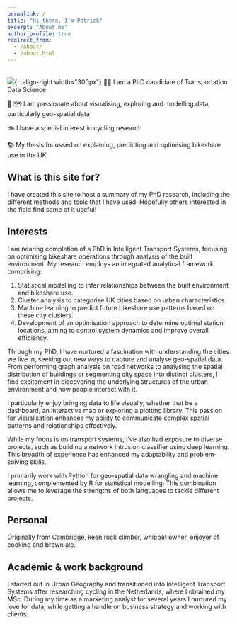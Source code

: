 ```yaml
---
permalink: /
title: "Hi there, I'm Patrick"
excerpt: "About me"
author_profile: true
redirect_from: 
  - /about/
  - /about.html
---
```

 <br/><img src='https://p91g.github.io/patrick-moore.github.io/images/data_bss_city_groups.png'>{: .align-right width="300px"}
🧑‍💻 I am a PhD candidate of Transportation Data Science

🤖 🗺️ I am passionate about visualising, exploring and modelling data, particularly geo-spatial data 

🚲 I have a special interest in cycling research

📚 My thesis focussed on explaining, predicting and optimising bikeshare use in the UK

What is this site for?
------
I have created this site to host a summary of my PhD research, including the different methods and tools that I have used. Hopefully others interested in the field find some of it useful!  

Interests
------
I am nearing completion of a PhD in Intelligent Transport Systems, focusing on optimising bikeshare operations through analysis of the built environment. My research employs an integrated analytical framework comprising:
1. Statistical modelling to infer relationships between the built environment and bikeshare use.
2. Cluster analysis to categorise UK cities based on urban characteristics.
3. Machine learning to predict future bikeshare use patterns based on these city clusters.
4. Development of an optimisation approach to determine optimal station locations, aiming to control system dynamics and improve overall efficiency.

Through my PhD, I have nurtured a fascination with understanding the cities we live in, seeking out new ways to capture and analyse geo-spatial data. From performing graph analysis on road networks to analysing the spatial distribution of buildings or segmenting city space into distinct clusters, I find excitement in discovering the underlying structures of the urban environment and how people interact with it.

I particularly enjoy bringing data to life visually, whether that be a dashboard, an interactive map or exploring a plotting library. This passion for visualisation enhances my ability to communicate complex spatial patterns and relationships effectively.

While my focus is on transport systems, I've also had exposure to diverse projects, such as building a network intrusion classifier using deep learning. This breadth of experience has enhanced my adaptability and problem-solving skills.

I primarily work with Python for geo-spatial data wrangling and machine learning, complemented by R for statistical modelling. This combination allows me to leverage the strengths of both languages to tackle different projects.

Personal
------
Originally from Cambridge, keen rock climber, whippet owner, enjoyer of cooking and brown ale.

Academic & work background
------
I started out in Urban Geography and transitioned into Intelligent Transport Systems after researching cycling in the Netherlands, where I obtained my MSc. During my time as a marketing analyst for several years I nurtured my love for data, while getting a handle on business strategy and working with clients.  




